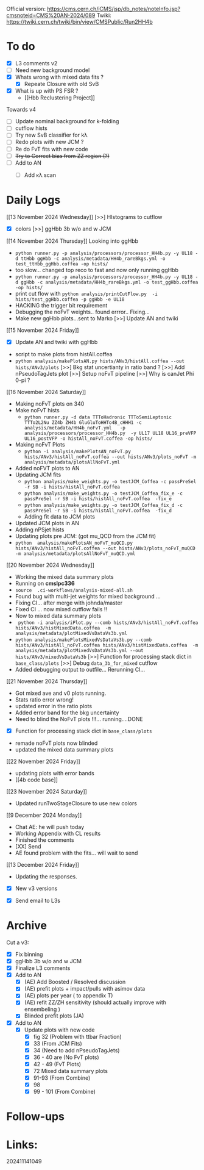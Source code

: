 Official version: https://cms.cern.ch/iCMS/jsp/db_notes/noteInfo.jsp?cmsnoteid=CMS%20AN-2024/089
Twiki: https://twiki.cern.ch/twiki/bin/view/CMSPublic/Run2HH4b

# To do
- [x] L3 comments v2
- [ ] Need new background model
- [x] Whats wrong with mixed data fits ?
	- [x] Repeate Closure with old SvB
- [x] What is up with PS FSR ?
	- [[Hbb Reclustering Project]]

Towards v4
- [ ] Update nominal background for k-folding
- [ ] cutflow hists
- [ ] Try new SvB classifier for kλ
- [ ]  Redo plots with new JCM ?
- [ ] Re do FvT fits with new code
- [ ] ~~Try to Correct bias from ZZ region (?)~~
- [ ] Add to AN
	- [ ] Add κλ scan


# Daily Logs

[[13 November 2024 Wednesday]]
 [>>] HIstograms to cutflow
- [x] colors
 [>>] ggHbb 3b w/o and w JCM


[[14 November 2024 Thursday]]
Looking into ggHbb
- `python runner.py -p analysis/processors/processor_HH4b.py -y UL18 -d ttHbb ggHbb -c analysis/metadata/HH4b_rareBkgs.yml -o test_ttHbb_ggHbb.coffea -op hists/`
- too slow... changed top reco to fast and now only running ggHbb
- `python runner.py -p analysis/processors/processor_HH4b.py -y UL18 -d ggHbb -c analysis/metadata/HH4b_rareBkgs.yml -o test_ggHbb.coffea -op hists/`
- print cut flow with `python analysis/printCutFlow.py  -i hists/test_ggHbb.coffea -p ggHbb -e UL18`
- HACKING the trigger bit requirement
- Debugging the noFvT weights.. found errror.. Fixing...
- Make new ggHbb plots...sent to Marko
 [>>] Update AN and twiki


[[15 November 2024 Friday]]
- [x] Update AN and twiki with ggHbb
- script to make plots from histAll.coffea
- `python analysis/makePlotsAN.py hists/ANv3/histAll.coffea --out hists/ANv3/plots`
 [>>] Bkg stat uncertianty in ratio band ?
 [>>] Add nPseudoTagJets plot
 [>>] Setup noFvT pipeline
 [>>] Why is canJet Phi 0-pi ?


[[16 November 2024 Saturday]]
- Making noFvT plots on 340
- Make noFvT hists 
	- `python runner.py -d data TTToHadronic TTToSemiLeptonic TTTo2L2Nu ZZ4b ZH4b GluGluToHHTo4B_cHHH1 -c analysis/metadata/HH4b_noFvT.yml   -p analysis/processors/processor_HH4b.py  -y UL17 UL18 UL16_preVFP UL16_postVFP -o histAll_noFvT.coffea -op hists/`
- Making noFvT Plots
	- `python -i analysis/makePlotsAN_noFvT.py hists/ANv3/histAll_noFvT.coffea --out hists/ANv3/plots_noFvT -m analysis/metadata/plotsAllNoFvT.yml `
- Added noFVT plots to AN
- Updating JCM fits
	- `python analysis/make_weights.py -o testJCM_Coffea -c passPreSel -r SB -i hists/histAll_noFvT.coffea `
	- `python analysis/make_weights.py -o testJCM_Coffea_fix_e -c passPreSel -r SB -i hists/histAll_noFvT.coffea  -fix_e`
	- `python analysis/make_weights.py -o testJCM_Coffea_fix_d -c passPreSel -r SB -i hists/histAll_noFvT.coffea  -fix_d`
	- Adding fit data to JCM plots
- Updated JCM plots in AN
- Adding nPSjet hists
- Updating plots pre JCM:  (got mu_QCD from the JCM fit)
- `python  analysis/makePlotsAN_noFvT_muQCD.py hists/ANv3/histAll_noFvT.coffea --out hists/ANv3/plots_noFvT_muQCD -m analysis/metadata/plotsAllNoFvT_muQCD.yml`


[[20 November 2024 Wednesday]]
- Working the mixed data summary plots
- Running on **cmslpc336**
- `source  .ci-workflows/analysis-mixed-all.sh`
- Found bug with multi-jet weights for mixed background ... 
- Fixing CI... after merge with johnda/master
- Fixed CI ... now mixed cutflow fails !! 
- Now to mixed data summary plots
- ` python -i analysis/iPlot.py --comb hists/ANv3/histAll_noFvT.coffea hists/ANv3/histMixedData.coffea  -m analysis/metadata/plotMixedVsDataVs3b.yml`
- `python analysis/makePlotsMixedVsDataVs3b.py --comb hists/ANv3/histAll_noFvT.coffea hists/ANv3/histMixedData.coffea  -m analysis/metadata/plotMixedVsDataVs3b.yml --out hists/ANv3/mixedVsDataVs3b`
 [>>] Function for processing stack dict in `base_class/plots`
 [>>] Debug `data_3b_for_mixed` cutflow
-  Added debugging output to outfile... Rerunning CI...

[[21 November 2024 Thursday]]
- Got mixed ave and v0 plots running.
- Stats ratio error wrong!
- updated error in the ratio plots
- Added error band for the bkg uncertainty 
- Need to blind the NoFvT plots !!!... running....DONE
- [x]  Function for processing stack dict in `base_class/plots`
- remade noFvT plots now blinded
- updated the mixed data summary plots


[[22 November 2024 Friday]]
- updating plots with error bands
- [[4b code base]]


[[23 November 2024 Saturday]]
- Updated runTwoStageClosure to use new colors


[[9 December 2024 Monday]]
- Chat AE: he will push today
- Working Appendix with CL results
- Finished the comments
- [XX] Send
- AE found problem with the fits... will wait to send

[[13 December 2024 Friday]]
- Updating the responses. 
- [x] New v3 versions
- [x] Send email to L3s


# Archive

Cut a v3: 
- [x] Fix binning
- [x] ggHbb 3b w/o and w JCM
- [x] Finalize L3 comments
- [x] Add to AN
	- [x] (AE) Add Boosted / Resolved discussion
	- [x] (AE) prefit plots + impact/pulls with asimov data 
	- [x] (AE) plots per year ( to appendix T)
	- [x] (AE) refit  ZZ/ZH sensitivity (should actually improve with ensembeling )
	- [x] Blinded prefit plots (JA)
- [x] Add to AN
    - [x] Update plots with new code
	    - [x] fig 32 (Problem with ttbar Fraction)
	    - [x] 33 (From JCM Fits)
	    - [x] 34 (Need to add nPseudoTagJets)
	    - [x] 36 - 40 are (No FvT plots)
	    - [x] 42 - 49 (FvT Plots)
	    - [x] 72 Mixed data summary plots
	    - [x] 91-93 (From Combine)
	    - [x] 98
	    - [x] 99 - 101 (From Combine)
# Follow-ups


# Links: 



202411141049
